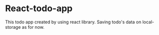 # React-todo-app
This todo app created by using react library. Saving todo's data on local-storage as for now.
